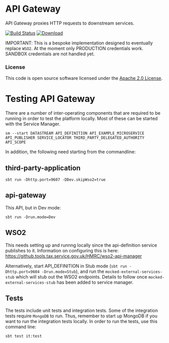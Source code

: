 
# API Gateway

API Gateway proxies HTTP requests to downstream services.

[![Build Status](https://travis-ci.org/hmrc/api-gateway.svg?branch=master)](https://travis-ci.org/hmrc/api-gateway) [ ![Download](https://api.bintray.com/packages/hmrc/releases/api-gateway/images/download.svg) ](https://bintray.com/hmrc/releases/api-gateway/_latestVersion)

IMPORTANT: This is a bespoke implementation designed to eventually replace `WSO2`. 
At the moment only PRODUCTION credentials work. SANDBOX credentials are not handled yet.

### License

This code is open source software licensed under the [Apache 2.0 License]("http://www.apache.org/licenses/LICENSE-2.0.html").

# Testing API Gateway

There are a number of inter-operating components that are required to be running in order to test the platform locally. Most of these can be started with the Service Manager.

``sm --start DATASTREAM API_DEFINITION API_EXAMPLE_MICROSERVICE API_PUBLISHER SERVICE_LOCATOR THIRD_PARTY_DELEGATED_AUTHORITY API_SCOPE``

In addition, the following need starting from the commandline:

## third-party-application

``sbt run -Dhttp.port=9607 -DDev.skipWso2=true``

## api-gateway

This API, but in Dev mode:

    sbt run -Drun.mode=Dev

## WSO2

This needs setting up and runnng locally since the api-definition service publishes to it. Information on configuring this is here:
    https://github.tools.tax.service.gov.uk/HMRC/wso2-api-manager

Alternatively, start API_DEFINITION in Stub mode (`sbt run -Dhttp.port=9604 -Drun.mode=Stub`), and run the `mocked-external-services-stub` which will stub out the WSO2 endpoints. 
Details to follow once `mocked-external-services-stub` has been added to service manager.

## Tests
The tests include unit tests and integration tests.
Some of the integration tests require `MongoDB` to run.
Thus, remember to start up MongoDB if you want to run the integration tests locally.
In order to run the tests, use this command line:
```
sbt test it:test
```



